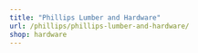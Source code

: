 ```yaml
---
title: "Phillips Lumber and Hardware"
url: /phillips/phillips-lumber-and-hardware/
shop: hardware
---
```

